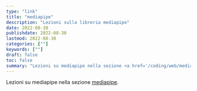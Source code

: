 ```yaml
---
type: "link"
title: "mediapipe"
description: "Lezioni sulla libreria mediapipe"
date: 2022-08-30
publishdate: 2022-08-30
lastmod: 2022-08-30
categories: [""]
keywords: [""]
draft: false
toc: false
summary: "Lezioni su mediapipe nella sezione <a href='/coding/web/mediapipe'>mediapipe</a>"
---
```


Lezioni su mediapipe nella sezione <a href='/coding/web/mediapipe'>mediapipe</a>.

